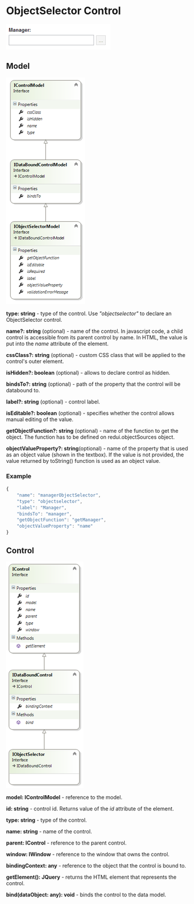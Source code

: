 # ObjectSelector Control

![](ObjectSelector-Control_ObjectSelector.png)

## Model

![](ObjectSelector-Control_IObjectSelectorModel.png)

**type: string** - type of the control. Use _"objectselector"_ to declare an ObjectSelector control.

**name?: string** (optional) - name of the control. In javascript code, a child control is accessible from its parent control by name. In HTML, the value is put into the _name_ attribute of the element.

**cssClass?: string** (optional) - custom CSS class that will be applied to the control's outer element.

**isHidden?: boolean** (optional) - allows to declare control as hidden.

**bindsTo?: string** (optional) - path of the property that the control will be databound to.

**label?: string** (optional) - control label.

**isEditable?: boolean** (optional) - specifies whether the control allows manual editing of the value.

**getObjectFunction?: string** (optional) - name of the function to get the object. The function has to be defined on redui.objectSources object.

**objectValueProperty?: string**(optional) - name of the property that is used as an object value (shown in the textbox). If the value is not provided, the value returned by toString() function is used as an object value.

### Example

```javascript
{
	"name": "managerObjectSelector",
	"type": "objectselector",
	"label": "Manager",
	"bindsTo": "manager",
	"getObjectFunction": "getManager",
	"objectValueProperty": "name"
}
```

## Control

![](ObjectSelector-Control_IObjectSelector.png)

**model: IControlModel** - reference to the model.

**id: string** - control id. Returns value of the _id_ attribute of the element.

**type: string** - type of the control.

**name: string** - name of the control.

**parent: IControl** - reference to the parent control.

**window: IWindow** - reference to the window that owns the control.

**bindingContext: any** - reference to the object that the control is bound to.

**getElement(): JQuery** - returns the HTML element that represents the control.

**bind(dataObject: any): void** - binds the control to the data model.